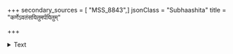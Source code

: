 +++
secondary_sources = [ "MSS_8843",]
jsonClass = "Subhaashita"
title = "कर्णेऽवतंसयितुमर्पयितुम्"

+++

<details><summary>Text</summary>

कर्णेऽवतंसयितुमर्पयितुं शिखासु माष्टुं रतिश्रमजलं चषके निधातुम्।  
कण्ठे गुणं रचयितुं वलयान् र्विधातुं स्त्रीणां मनोऽतिलुलुभे शशिनः करेषु॥
</details>
